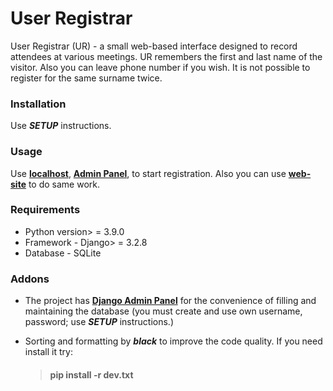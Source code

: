 # User Registrar

User Registrar (UR) - a small web-based interface designed to record attendees 
at various meetings. UR remembers the first and last name of the visitor.
Also you can leave phone number if you wish.
It is not possible to register for the same surname twice.


### Installation

Use ***SETUP*** instructions.


### Usage

Use **[localhost](http://127.0.0.1:8000/)**, 
**[Admin Panel](http://127.0.0.1:8000/admin/)**,
to start registration.
Also you can use 
**[web-site](http://...)**
to do same work.



### Requirements
+ Python version> = 3.9.0
+ Framework - Django> = 3.2.8
+ Database - SQLite

### Addons


+ The project has **[Django Admin Panel](http://127.0.0.1:8000/admin/)**
  for the convenience of filling and maintaining the database
  (you must create and use own username, password; use ***SETUP*** instructions.)


+ Sorting and formatting by ***black*** 
  to improve the code quality. If you need install it try:
  
    >#### pip install -r dev.txt